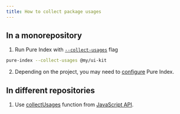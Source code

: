 ```yaml
---
title: How to collect package usages
---
```


## In a monorepository

1. Run Pure Index with [`--collect-usages`](/pure-index/intro/cli#command-line-flags) flag

```sh title="Example"
pure-index --collect-usages @my/ui-kit
```

2. Depending on the project, you may need to [configure](/pure-index/reference/configuration) Pure Index.

## In different repositories

1. Use [collectUsages](/pure-index/intro/js-api#collectusages) function from [JavaScript API](/pure-index/intro/js-api).
